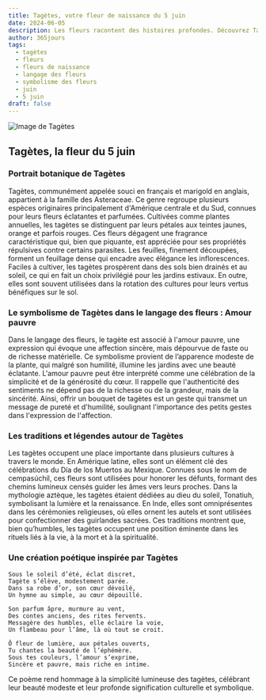 ```yaml
---
title: Tagètes, votre fleur de naissance du 5 juin
date: 2024-06-05
description: Les fleurs racontent des histoires profondes. Découvrez Tagètes, votre fleur de naissance du 5 juin, ses symboles et récits fascinants. Plongez dans sa signification et son langage unique dans l'art floral.
author: 365jours
tags:
  - tagètes
  - fleurs
  - fleurs de naissance
  - langage des fleurs
  - symbolisme des fleurs
  - juin
  - 5 juin
draft: false
---
```



![Image de Tagètes](https://cdn.pixabay.com/photo/2023/03/07/18/56/marigold-7836281_1280.jpg#center)

## Tagètes, la fleur du 5 juin

### Portrait botanique de Tagètes

Tagètes, communément appelée souci en français et marigold en anglais, appartient à la famille des Asteraceae. Ce genre regroupe plusieurs espèces originaires principalement d'Amérique centrale et du Sud, connues pour leurs fleurs éclatantes et parfumées. Cultivées comme plantes annuelles, les tagètes se distinguent par leurs pétales aux teintes jaunes, orange et parfois rouges. Ces fleurs dégagent une fragrance caractéristique qui, bien que piquante, est appréciée pour ses propriétés répulsives contre certains parasites. Les feuilles, finement découpées, forment un feuillage dense qui encadre avec élégance les inflorescences. Faciles à cultiver, les tagètes prospèrent dans des sols bien drainés et au soleil, ce qui en fait un choix privilégié pour les jardins estivaux. En outre, elles sont souvent utilisées dans la rotation des cultures pour leurs vertus bénéfiques sur le sol.

### Le symbolisme de Tagètes dans le langage des fleurs : Amour pauvre

Dans le langage des fleurs, le tagète est associé à l'amour pauvre, une expression qui évoque une affection sincère, mais dépourvue de faste ou de richesse matérielle. Ce symbolisme provient de l’apparence modeste de la plante, qui malgré son humilité, illumine les jardins avec une beauté éclatante. L'amour pauvre peut être interprété comme une célébration de la simplicité et de la générosité du cœur. Il rappelle que l'authenticité des sentiments ne dépend pas de la richesse ou de la grandeur, mais de la sincérité. Ainsi, offrir un bouquet de tagètes est un geste qui transmet un message de pureté et d'humilité, soulignant l'importance des petits gestes dans l'expression de l'affection.

### Les traditions et légendes autour de Tagètes

Les tagètes occupent une place importante dans plusieurs cultures à travers le monde. En Amérique latine, elles sont un élément clé des célébrations du Día de los Muertos au Mexique. Connues sous le nom de cempasúchil, ces fleurs sont utilisées pour honorer les défunts, formant des chemins lumineux censés guider les âmes vers leurs proches. Dans la mythologie aztèque, les tagètes étaient dédiées au dieu du soleil, Tonatiuh, symbolisant la lumière et la renaissance. En Inde, elles sont omniprésentes dans les cérémonies religieuses, où elles ornent les autels et sont utilisées pour confectionner des guirlandes sacrées. Ces traditions montrent que, bien qu’humbles, les tagètes occupent une position éminente dans les rituels liés à la vie, à la mort et à la spiritualité.

### Une création poétique inspirée par Tagètes

```
Sous le soleil d’été, éclat discret,  
Tagète s’élève, modestement parée.  
Dans sa robe d’or, son cœur dévoilé,  
Un hymne au simple, au cœur dépouillé.  

Son parfum âpre, murmure au vent,  
Des contes anciens, des rites fervents.  
Messagère des humbles, elle éclaire la voie,  
Un flambeau pour l’âme, là où tout se croit.  

Ô fleur de lumière, aux pétales ouverts,  
Tu chantes la beauté de l’éphémère.  
Sous tes couleurs, l’amour s’exprime,  
Sincère et pauvre, mais riche en intime.  
```

Ce poème rend hommage à la simplicité lumineuse des tagètes, célébrant leur beauté modeste et leur profonde signification culturelle et symbolique.